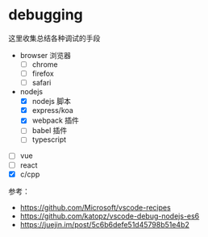 # debugging

这里收集总结各种调试的手段

- browser 浏览器
  - [ ] chrome
  - [ ] firefox
  - [ ] safari
- nodejs
  - [x] nodejs 脚本
  - [x] express/koa
  - [x] webpack 插件
  - [ ] babel 插件
  - [ ] typescript
- [ ] vue
- [ ] react
- [x] c/cpp

参考：

- https://github.com/Microsoft/vscode-recipes
- https://github.com/katopz/vscode-debug-nodejs-es6
- https://juejin.im/post/5c6b6defe51d45798b51e4b2
